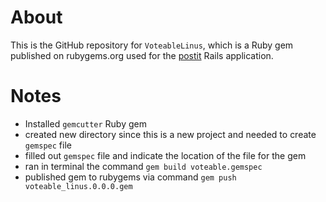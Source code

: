 # About

This is the GitHub repository for `VoteableLinus`, which is a Ruby gem
published on rubygems.org used for the
[postit](https://github.com/linusphan/postit) Rails application. 

# Notes

* Installed `gemcutter` Ruby gem
* created new directory since this is a new project and needed to create
  `gemspec` file
* filled out `gemspec` file and indicate the location of the file for the gem
* ran in terminal the command `gem build voteable.gemspec`
* published gem to rubygems via command `gem push voteable_linus.0.0.0.gem`
